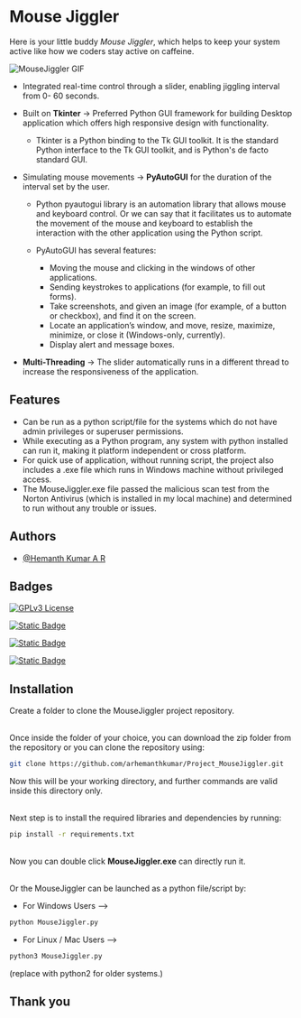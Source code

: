 
# Mouse Jiggler

Here is your little buddy *Mouse Jiggler*, which helps to keep your system active like how we coders stay active on caffeine.

![MouseJiggler GIF](https://github.com/user-attachments/assets/9b27860f-d9f0-4254-a591-78be2245c3d3)


- Integrated real-time control through a slider, enabling jiggling interval from 0- 60 seconds.


- Built on __Tkinter__ -> Preferred Python GUI framework for building Desktop application which offers high responsive design with functionality.
    - Tkinter is a Python binding to the Tk GUI toolkit. It is the standard Python interface to the Tk GUI toolkit, and is Python's de facto standard GUI.

- Simulating mouse movements -> __PyAutoGUI__ for the duration of the interval set by the user.
    - Python pyautogui library is an automation library that allows mouse and keyboard control. Or we can say that it facilitates us to automate the movement of the mouse and keyboard to establish the interaction with the other application using the Python script.

    - PyAutoGUI has several features:
        - Moving the mouse and clicking in the windows of other applications.
        - Sending keystrokes to applications (for example, to fill out forms).
        - Take screenshots, and given an image (for example, of a button or checkbox), and find it on the screen.
        - Locate an application’s window, and move, resize, maximize, minimize, or close it (Windows-only, currently).
        - Display alert and message boxes.

- __Multi-Threading__ -> The slider automatically runs in a different thread to increase the responsiveness of the application.





## Features

- Can be run as a python script/file for the systems which do not have admin privileges or superuser permissions.
- While executing as a Python program, any system with python installed can run it, making it platform independent or cross platform.
- For quick use of application, without running script, the project also includes a .exe file which runs in Windows machine without privileged access.
- The MouseJiggler.exe file passed the malicious scan test from the Norton Antivirus (which is installed in my local machine) and determined to run without any trouble or issues.






## Authors

- [@Hemanth Kumar A R](https://github.com/arhemanthkumar)


## Badges

[![GPLv3 License](https://img.shields.io/badge/License-GPL%20v3-yellow.svg)](https://opensource.org/licenses/)

[![Static Badge](https://img.shields.io/badge/Python-green)](https://www.python.org/)

[![Static Badge](https://img.shields.io/badge/PyAutoGUI-orange)
](https://pyautogui.readthedocs.io/en/latest/#)

[![Static Badge](https://img.shields.io/badge/TKinter-blue)](https://docs.python.org/3/library/tkinter.html)






## Installation

Create a folder to clone the MouseJiggler project repository.

\
Once inside the folder of your choice, you can download the zip folder from the repository or you can clone the repository using:
```bash
git clone https://github.com/arhemanthkumar/Project_MouseJiggler.git
```
Now this will be your working directory, and further commands are valid inside this directory only.

\
Next step is to install the required libraries and dependencies by running:
```bash
pip install -r requirements.txt
```

\
Now you can double click __MouseJiggler.exe__ can directly run it.

\
Or the MouseJiggler can be launched as a python file/script by:
- For Windows Users -->
```bash
python MouseJiggler.py
```
- For Linux / Mac Users -->
```bash
python3 MouseJiggler.py
```

(replace with python2 for older systems.)



## Thank you
